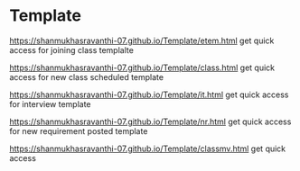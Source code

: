 # Template

https://shanmukhasravanthi-07.github.io/Template/etem.html get quick access for joining class templalte

https://shanmukhasravanthi-07.github.io/Template/class.html get quick access for new class scheduled template

https://shanmukhasravanthi-07.github.io/Template/it.html get quick access for interview template

https://shanmukhasravanthi-07.github.io/Template/nr.html get quick access for new requirement posted template

https://shanmukhasravanthi-07.github.io/Template/classmv.html get quick access
